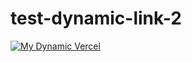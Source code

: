 # test-dynamic-link-2

<a href="https://test-vercel-git-feat-main-skeleton-moe-mizraks-projects.vercel.app/api?repo_url=https://github.com/moe-mizrak/test-dynamic-link-2" target="_blank">
  <img src="https://test-vercel-git-feat-main-skeleton-moe-mizraks-projects.vercel.app/api?repo_url=https://github.com/moe-mizrak/test-dynamic-link-2" alt="My Dynamic Vercel" />
</a>
